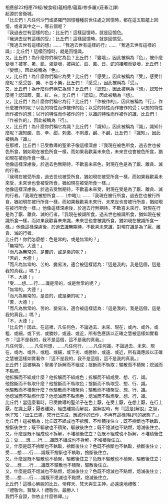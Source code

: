 相應部22相應79經/被食經(蘊相應/蘊篇/修多羅)(莊春江譯)  
起源於舍衛城。  
「比丘們！凡任何沙門或婆羅門回憶種種前世住處之回憶時，都在這五取蘊上回憶，或者其中之一，哪五個呢？  
『我過去世有這樣的色』：比丘們！這樣回憶時，就是回憶色。  
『我過去世有這樣的受』：比丘們！這樣回憶時，就是回憶受。  
『我過去世有這樣的想』……『我過去世有這樣的行』……『我過去世有這樣的識』：比丘們！這樣回憶時，就是回憶識。  
又，比丘們！為什麼你們稱它為色？比丘們！『變壞』，因此被稱為『色』，被什麼變壞？被寒、暑、飢、渴變壞，被與虻、蚊、風、日、蛇的接觸而變壞，比丘們！『變壞』，因此被稱為『色』。  
又，比丘們！為什麼你們稱它為受？比丘們！『感受』，因此被稱為『受』，感受什麼呢？感受苦、樂、不苦不樂，比丘們！『感受』，因此被稱為『受』。  
又，比丘們！為什麼你們稱它為想？比丘們！『認知』，因此被稱為『想』，認知什麼呢？認知藍、黃、紅、白，比丘們！『認知』，因此被稱為『想』。  
又，比丘們！為什麼你們稱它為行？比丘們！『作被作的』，因此被稱為『行』，作什麼被作的呢？以色的特性而作被作的色；以受的特性而作被作的受；以想的特性而作被作的想；以行的特性而作被作的行；以識的特性而作被作的識，比丘們！『作被作的』，因此被稱為『行』。  
又，比丘們！為什麼你們稱它為識？比丘們！『識知』，因此被稱為『識』，識知什麼呢？識知酸、苦、辛、甜，刺激、不刺激，鹹、不鹹，比丘們！『識知』，因此被稱為『識』。  
在那裡，比丘們！已受教導的聖弟子像這樣深慮：『我現在被色所食，過去世也被色所食，猶如現在被色所食一樣，而如果我歡喜未來色，未來世也會被色所食，猶如現在被色所食一樣。』  
他像這樣深慮後，於過去色無期待，不歡喜未來色，對現在色是為了厭、離貪、滅的行者。  
『我現在被受所食，過去世也被受所食，猶如現在被受所食一樣，而如果我歡喜未來受，未來世也會被受所食，猶如現在被受所食一樣。』  
他像這樣深慮後，於過去受無期待，不歡喜未來受，對現在受是為了厭、離貪、滅的行者。『我現在被想所食……（中略）』……『我現在被行所食，過去世也被行所食，猶如現在被行所食一樣，而如果我歡喜未來行，未來世也會被行所食，猶如現在被行所食一樣。』他像這樣深慮後，於過去行無期待，不歡喜未來行，對現在行是為了厭、離貪、滅的行者。『我現在被識所食，過去世也被識所食，猶如現在被識所食一樣，而如果我歡喜未來識，未來世也會被識所食，猶如現在被識所食一樣。』他像這樣深慮後，於過去識無期待，不歡喜未來識，對現在識是為了厭、離貪、滅的行者。  
比丘們！你們怎麼想：色是常的，或是無常的？」  
「無常的，大德！」  
「而凡為無常的，是苦的，或是樂的呢？」  
「苦的，大德！」  
「而凡為無常的、苦的、變易法，適合被這樣認為：『這是我的，我是這個，這是我的真我。』嗎？」  
「不，大德！」  
「受……想……行……識是常的，或是無常的呢？」  
「無常的，大德！」  
「而凡為無常的，是苦的，或是樂的呢？」  
「苦，大德！」  
「而凡為無常的、苦的、變易法，適合被這樣認為：『這是我的，我是這個，這是我的真我。』嗎？」  
「不，大德！」  
「比丘們！因此，在這裡，凡任何色，不論過去、未來、現在，或內、或外，或粗、或細，或下劣、或勝妙，或遠、或近，所有色應該以正確之慧被這樣如實看作：『這不是我的，我不是這個，這不是我的真我。』  
凡任何受，……凡任何想，……凡任何行，……凡任何識，不論過去、未來、現在，或內、或外，或粗、或細，或下劣、或勝妙，或遠、或近，所有識應該以正確之慧被這樣如實看作：『這不是我的，我不是這個，這不是我的真我。』  
比丘們！這被稱為：聖弟子拆解而不組成；捨斷而不執取；驅散而不積聚；熄滅而不點燃。  
他拆解而不組成什麼？他拆解而不組成色；拆解而不組成受、想、行、識。  
他捨斷而不執取什麼？他捨斷而不執取色；捨斷而不執取受、想、行、識。  
他驅散而不積聚什麼？他驅散而不積聚色；驅散而不積聚受、想、行、識。  
他熄滅而不點燃什麼？他熄滅而不點燃色；熄滅而不點燃受、想、行、識。  
比丘們！當這麼看時，已受教導的聖弟子在色上厭，在受上厭，在想上厭，在行上厭，在識上厭；厭者離染，經由離貪而解脫，當解脫時，有『[這是]解脫』之智，他了知：『出生已盡，梵行已完成，應該作的已作，不再有這樣[輪迴]的狀態了。』  
比丘們！這被稱為：比丘既不組成也不拆解，不堆積後住立；既不捨斷也不執取，捨斷後住立；既不驅散也不積聚，驅散後住立；既不熄滅也不點燃，熄滅後住立。  
又，什麼是既不組成也不拆解，不堆積後住立？色既不組成也不拆解，不堆積後住立；受……想……行……識既不組成也不拆解，不堆積後住立。  
又，什麼是既不捨斷也不執取，捨斷後住立？色既不捨斷也不執取，捨斷後住立；受……想……行……識既不捨斷也不執取，捨斷後住立。  
又，什麼是既不驅散也不積聚，驅散後住立？色既不驅散也不積聚，驅散後住立；受……想……行……識既不驅散也不積聚，驅散後住立。  
又，什麼是既不熄滅也不點燃，熄滅後住立？色既不熄滅也不點燃，熄滅後住立；受……想……行……識既不熄滅也不點燃，熄滅後住立。  
比丘們！這樣心解脫的比丘，帝釋天、梵天與生主神，必遠遠地禮敬：  
『禮敬你，賢駿人！禮敬你，最勝人！  
我們不自證，你依止什麼修禪。』」  
  
  
